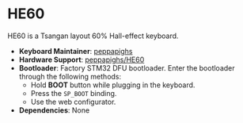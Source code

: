 # HE60

HE60 is a Tsangan layout 60% Hall-effect keyboard.

- **Keyboard Maintainer**: [peppapighs](https://github.com/peppapighs)
- **Hardware Support**: [peppapighs/HE60](https://github.com/peppapighs/HE60)
- **Bootloader**: Factory STM32 DFU bootloader. Enter the bootloader through the following methods:
  - Hold **BOOT** button while plugging in the keyboard.
  - Press the `SP_BOOT` binding.
  - Use the web configurator.
- **Dependencies**: None
